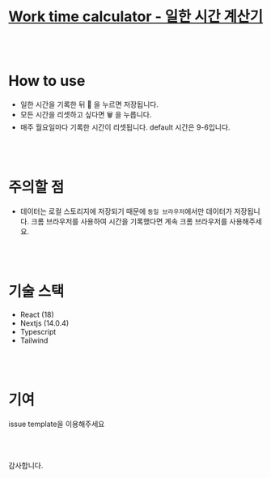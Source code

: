 # [Work time calculator - 일한 시간 계산기](https://work-time-caclulator.vercel.app/)

<br/>
<br/>

# How to use

- 일한 시간을 기록한 뒤 💾 을 누르면 저장됩니다.
- 모든 시간을 리셋하고 싶다면 🗑️ 을 누릅니다.
- 매주 월요일마다 기록한 시간이 리셋됩니다. default 시간은 9-6입니다.

<br/>
<br/>

# 주의할 점

- 데이터는 로컬 스토리지에 저장되기 때문에 `동일 브라우저`에서만 데이터가 저장됩니다. 크롬 브라우저를 사용하여 시간을 기록했다면 계속 크롬 브라우저를 사용해주세요.

<br/>
<br/>

# 기술 스택

- React (18)
- Nextjs (14.0.4)
- Typescript
- Tailwind

<br/>
<br/>

# 기여

issue template을 이용해주세요

<br/>
<br/>

감사합니다.
